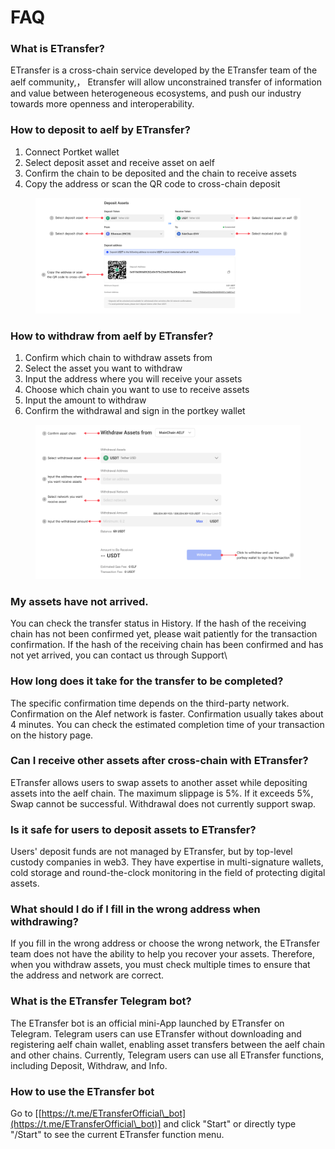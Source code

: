 # FAQ

### **What is ETransfer?**

ETransfer is a cross-chain service developed by the ETransfer team of the aelf community,， Etransfer will allow unconstrained transfer of information and value between heterogeneous ecosystems, and push our industry towards more openness and interoperability.

### **How to deposit to aelf by ETransfer?**

1. Connect Portket wallet
2. Select deposit asset and receive asset on aelf
3. Confirm the chain to be deposited and the chain to receive assets
4. Copy the address or scan the QR code to cross-chain deposit

<figure><img src=".gitbook/assets/image (12).png" alt=""><figcaption></figcaption></figure>

### **How to withdraw from aelf by ETransfer?**

1. Confirm which chain to withdraw assets from
2. Select the asset you want to withdraw
3. Input the address where you will receive your assets
4. Choose which chain you want to use to receive assets
5. Input the amount to withdraw
6. Confirm the withdrawal and sign in the portkey wallet

<figure><img src=".gitbook/assets/image (1) (1).png" alt=""><figcaption></figcaption></figure>

### **My assets have not arrived.**

You can check the transfer status in History. If the hash of the receiving chain has not been confirmed yet, please wait patiently for the transaction confirmation. If the hash of the receiving chain has been confirmed and has not yet arrived, you can contact us through Support\\

### **How long does it take for the transfer to be completed?**

The specific confirmation time depends on the third-party network. Confirmation on the Alef network is faster. Confirmation usually takes about 4 minutes. You can check the estimated completion time of your transaction on the history page.

### **Can I receive other assets after cross-chain with ETransfer?**

ETransfer allows users to swap assets to another asset while depositing assets into the aelf chain. The maximum slippage is 5%. If it exceeds 5%, Swap cannot be successful. Withdrawal does not currently support swap.

### **Is it safe for users to deposit assets to ETransfer?**

Users' deposit funds are not managed by ETransfer, but by top-level custody companies in web3. They have expertise in multi-signature wallets, cold storage and round-the-clock monitoring in the field of protecting digital assets.

### **What should I do if I fill in the wrong address when withdrawing?**

If you fill in the wrong address or choose the wrong network, the ETransfer team does not have the ability to help you recover your assets. Therefore, when you withdraw assets, you must check multiple times to ensure that the address and network are correct.

### **What is the ETransfer Telegram bot?**

The ETransfer bot is an official mini-App launched by ETransfer on Telegram. Telegram users can use ETransfer without downloading and registering aelf chain wallet, enabling asset transfers between the aelf chain and other chains. Currently, Telegram users can use all ETransfer functions, including Deposit, Withdraw, and Info.

### **How to use the ETransfer bot**

Go to \[[https://t.me/ETransferOfficial\_bot](https://t.me/ETransferOfficial\_bot)] and click "Start" or directly type "/Start" to see the current ETransfer function menu.
